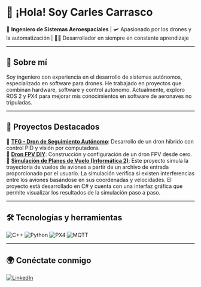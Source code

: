 # 👋 ¡Hola! Soy Carles Carrasco

🚀 **Ingeniero de Sistemas Aeroespaciales** | 🛩️ Apasionado por los drones y la automatización | 👨‍💻 Desarrollador en siempre en constante aprendizaje

---

## 📌 Sobre mí

Soy ingeniero con experiencia en el desarrollo de sistemas autónomos, especializado en software para drones. He trabajado en proyectos que combinan hardware, software y control autónomo. Actualmente, exploro ROS 2 y PX4 para mejorar mis conocimientos en software de aeronaves no tripuladas.

---

## 🚀 Proyectos Destacados

🔹 **[TFG - Dron de Seguimiento Autónomo](https://github.com/carles2carrasco/TFG_DEE_Carles)**: Desarrollo de un dron híbrido con control PID y visión por computadora.  
🔹 **[Dron FPV DIY](https://github.com/carles2carrasco/FPV-Drones)**: Construcción y configuración de un dron FPV desde cero.  
🔹 **[Simulación de Planes de Vuelo (Informática 2)](https://github.com/carles2carrasco/INFO-2-UPC)**: Este proyecto simula la trayectoria de vuelos de aviones a partir de un archivo de entrada proporcionado por el usuario. La simulación verifica si existen interferencias entre los aviones basándose en sus coordenadas y velocidades. El proyecto está desarrollado en C# y cuenta con una interfaz gráfica que permite visualizar los resultados de la simulación paso a paso.

---

## 🛠️ Tecnologías y herramientas

![C++](https://img.shields.io/badge/C++-00599C?style=flat-square&logo=c%2B%2B&logoColor=white)
![Python](https://img.shields.io/badge/Python-3776AB?style=flat-square&logo=python&logoColor=white)
![PX4](https://img.shields.io/badge/PX4-1E90FF?style=flat-square&logo=px4&logoColor=white)
![MQTT](https://img.shields.io/badge/MQTT-660066?style=flat-square&logo=mqtt&logoColor=white)

---

## 🌍 Conéctate conmigo

[![LinkedIn](https://img.shields.io/badge/LinkedIn-0077B5?style=flat-square&logo=linkedin&logoColor=white)](https://www.linkedin.com/in/carles-carrasco-castro/)

